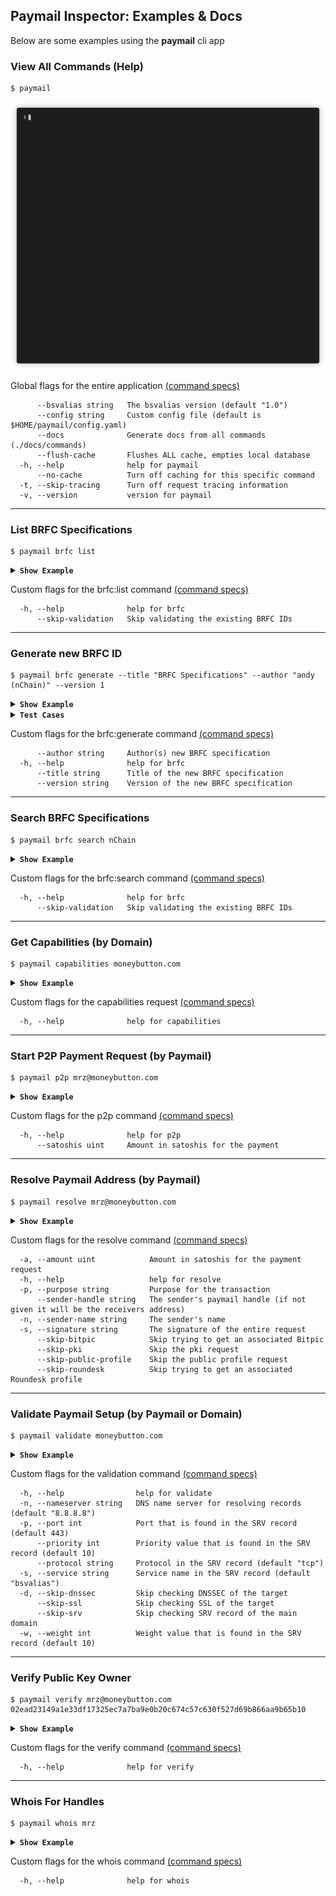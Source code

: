 ## Paymail Inspector: Examples & Docs
Below are some examples using the **paymail** cli app

### View All Commands (Help)
```shell script
$ paymail
```
<img src="../.github/IMAGES/help-command.gif?raw=true&v=7" alt="Help Command">

Global flags for the entire application [(command specs)](commands/paymail.md)
```text
      --bsvalias string   The bsvalias version (default "1.0")
      --config string     Custom config file (default is $HOME/paymail/config.yaml)
      --docs              Generate docs from all commands (./docs/commands)
      --flush-cache       Flushes ALL cache, empties local database
  -h, --help              help for paymail
      --no-cache          Turn off caching for this specific command
  -t, --skip-tracing      Turn off request tracing information
  -v, --version           version for paymail
```

___


### List BRFC Specifications
```shell script
$ paymail brfc list
```
<details>
<summary><strong><code>Show Example</code></strong></summary>

<img src="../.github/IMAGES/brfc-list-command.gif?raw=true&v=7" alt="BRFC List Command">
</details>

Custom flags for the brfc:list command [(command specs)](commands/paymail_brfc.md)
```text
  -h, --help              help for brfc
      --skip-validation   Skip validating the existing BRFC IDs
```

___

### Generate new BRFC ID
```shell script
$ paymail brfc generate --title "BRFC Specifications" --author "andy (nChain)" --version 1
```
<details>
<summary><strong><code>Show Example</code></strong></summary>

<img src="../.github/IMAGES/brfc-generate-command.gif?raw=true&v=7" alt="BRFC Generate Command">
</details>

<details>
<summary><strong><code>Test Cases</code></strong></summary>

Expected ID: `57dd1f54fc67`
```shell script
$ paymail brfc generate --title "BRFC Specifications" --author "andy (nChain)" --version 1
```

Expected ID: `74524c4d6274`
```shell script
$ paymail brfc generate --title "bsvalias Payment Addressing (PayTo Protocol Prefix)" --author "andy (nChain)" --version 1
```

Expected ID: `0036f9b8860f`
```shell script
$ paymail brfc generate --title "bsvalias Integration with Simplified Payment Protocol" --author "andy (nChain)" --version 1
```

</details>

Custom flags for the brfc:generate command [(command specs)](commands/paymail_brfc.md)
```text
      --author string     Author(s) new BRFC specification
  -h, --help              help for brfc
      --title string      Title of the new BRFC specification
      --version string    Version of the new BRFC specification
```

___

### Search BRFC Specifications
```shell script
$ paymail brfc search nChain
```
<details>
<summary><strong><code>Show Example</code></strong></summary>

<img src="../.github/IMAGES/brfc-search-command.gif?raw=true&v=7" alt="BRFC Search Command">
</details>


Custom flags for the brfc:search command [(command specs)](commands/paymail_brfc.md)
```text
  -h, --help              help for brfc
      --skip-validation   Skip validating the existing BRFC IDs
```

___

### Get Capabilities (by Domain)
```shell script
$ paymail capabilities moneybutton.com
```
<details>
<summary><strong><code>Show Example</code></strong></summary>

<img src="../.github/IMAGES/capabilities-command.gif?raw=true&v=7" alt="Capabilities Command">
</details>

Custom flags for the capabilities request [(command specs)](commands/paymail_capabilities.md)
```text
  -h, --help              help for capabilities
```

___

### Start P2P Payment Request (by Paymail)
```shell script
$ paymail p2p mrz@moneybutton.com
```
<details>
<summary><strong><code>Show Example</code></strong></summary>

<img src="../.github/IMAGES/p2p-command.gif?raw=true&v=7" alt="P2P Command">
</details>

Custom flags for the p2p command [(command specs)](commands/paymail_p2p.md)
```text
  -h, --help              help for p2p
      --satoshis uint     Amount in satoshis for the payment
```

___

### Resolve Paymail Address (by Paymail)
```shell script
$ paymail resolve mrz@moneybutton.com
```
<details>
<summary><strong><code>Show Example</code></strong></summary>

<img src="../.github/IMAGES/resolve-command.gif?raw=true&v=7" alt="Resolve Command">
</details>

Custom flags for the resolve command [(command specs)](commands/paymail_resolve.md)
```text
  -a, --amount uint            Amount in satoshis for the payment request
  -h, --help                   help for resolve
  -p, --purpose string         Purpose for the transaction
      --sender-handle string   The sender's paymail handle (if not given it will be the receivers address)
  -n, --sender-name string     The sender's name
  -s, --signature string       The signature of the entire request
      --skip-bitpic            Skip trying to get an associated Bitpic
      --skip-pki               Skip the pki request
      --skip-public-profile    Skip the public profile request
      --skip-roundesk          Skip trying to get an associated Roundesk profile
```

___

### Validate Paymail Setup (by Paymail or Domain)
```shell script
$ paymail validate moneybutton.com
```
<details>
<summary><strong><code>Show Example</code></strong></summary>

<img src="../.github/IMAGES/validate-command.gif?raw=true&v=7" alt="Validate Command">
</details>

Custom flags for the validation command [(command specs)](commands/paymail_validate.md)
```text
  -h, --help                help for validate
  -n, --nameserver string   DNS name server for resolving records (default "8.8.8.8")
  -p, --port int            Port that is found in the SRV record (default 443)
      --priority int        Priority value that is found in the SRV record (default 10)
      --protocol string     Protocol in the SRV record (default "tcp")
  -s, --service string      Service name in the SRV record (default "bsvalias")
  -d, --skip-dnssec         Skip checking DNSSEC of the target
      --skip-ssl            Skip checking SSL of the target
      --skip-srv            Skip checking SRV record of the main domain
  -w, --weight int          Weight value that is found in the SRV record (default 10)
```

___

### Verify Public Key Owner
```shell script
$ paymail verify mrz@moneybutton.com 02ead23149a1e33df17325ec7a7ba9e0b20c674c57c630f527d69b866aa9b65b10
```
<details>
<summary><strong><code>Show Example</code></strong></summary>

<img src="../.github/IMAGES/verify-command.gif?raw=true&v=7" alt="Verify Command">
</details>

Custom flags for the verify command [(command specs)](commands/paymail_verify.md)
```text
  -h, --help              help for verify
```

___

### Whois For Handles
```shell script
$ paymail whois mrz
```
<details>
<summary><strong><code>Show Example</code></strong></summary>

<img src="../.github/IMAGES/whois-command.gif?raw=true&v=7" alt="Whois Command">
</details>

Custom flags for the whois command [(command specs)](commands/paymail_whois.md)
```text
  -h, --help              help for whois
```